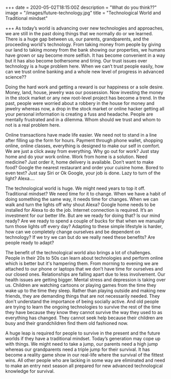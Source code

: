 +++
date = 2020-05-02T18:15:00Z
description = "What do you think??"
image = "/images/future-technology.jpg"
title = "Technological World and Traditional mindset"

+++
As today’s world is advancing over new technologies and approaches, we are still in the past doing things that we normally do or we learned. There is a huge gap between us, our parents, grandparents, and the proceeding world's technology. From taking money from people by giving our land to taking money from the bank showing our properties, we humans have grown or say become more selfish. It has become convenient in a way but it has also become bothersome and tiring. Our trust issues over technology is a huge problem here. When we can’t trust people easily, how can we trust online banking and a whole new level of progress in advanced science??

Doing the hard work and getting a reward is our happiness or a sole desire. Money, land, house, jewelry was our possession. Now investing the money in the stock market or any new root-level project has become a trend. In the past, people were worried about a robbery in the house for money and jewelry whereas now, a drop in the stock market or online hacker getting all your personal information is creating a fuss and headache. People are mentally frustrated and in a dilemma. Whom should we trust and whom to not is a real problem here.

Online transactions have made life easier. We need not to stand in a line after filling up the form for hours. Payment through phone wallet, shopping online, online classes, everything is designed to make our self in comfort. We are just a click away from everything. Why go out for work? Just stay home and do your work online. Work from home is a solution. Need medicine? Just order it, home delivery is available. Don’t want to make food? Google the nearest restaurant and order your cuisine home. Bored to even text? Just say Siri or Ok Google, your job is done. Lazy to turn of the light? Alexa….

The technological world is huge. We might need years to top it off. Traditional mindset? We need time for it to change. When we have a habit of doing something the same way, it needs time for changes. When we can walk and turn the lights off why shout Alexa? Google home needs to be installed for Alexa to do the job. Internet connection is required. It’s an investment for our better life. But are we ready for doing that? Is our mind ready? Are we ready to spend a couple of bucks for that when we manually turn those lights off every day? Adapting to these simple lifestyle is harder, how can we completely change ourselves and be dependent on technology? If we try we can but do we really need these benefits? Are people ready to adapt?

The benefit of the technological world also brings a lot of challenges. People in their 20s to 50s can learn about technologies and perform online which is better but it's hampering them. From morning to evening we are attached to our phone or laptops that we don’t have time for ourselves and our closed ones. Relationships are falling apart due to less involvement. Our health issues are getting bigger. Mental stress and depression is taking over us. Children are watching cartoons or playing games from the time they wake up to the time they sleep. Rather than playing outside and making new friends, they are demanding things that are not necessarily needed. They don't understand the importance of being socially active.  And old people are trying to learn the ongoing technologies to survive the rest of the time they have because they know they cannot survive the way they used to as everything has changed. They cannot seek help because their children are busy and their grandchildren find them old fashioned now.

A huge leap is required for people to survive in the present and the future worlds if they have a traditional mindset. Today’s generation may cope up with things. We might need to take a jump, our parents need a high jump whereas our grandparents need a triple jump for their survival. It has become a reality game show in our real-life where the survival of the fittest wins. All other people who are lacking in some way are eliminated and need to make an entry next season all prepared for new advanced technological knowledge for survival.